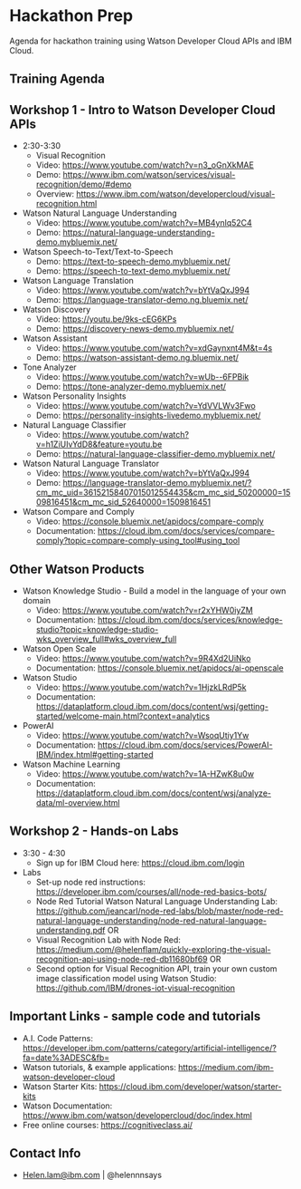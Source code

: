 # Hackathon Prep
Agenda for hackathon training using Watson Developer Cloud APIs and IBM Cloud. 

## Training Agenda

## Workshop 1 - Intro to Watson Developer Cloud APIs
* 2:30-3:30 
  * Visual Recognition
  * Video: https://www.youtube.com/watch?v=n3_oGnXkMAE
  * Demo: https://www.ibm.com/watson/services/visual-recognition/demo/#demo
  * Overview: https://www.ibm.com/watson/developercloud/visual-recognition.html
* Watson Natural Language Understanding
  * Video: https://www.youtube.com/watch?v=MB4ynlq52C4
  * Demo: https://natural-language-understanding-demo.mybluemix.net/ 
* Watson Speech-to-Text/Text-to-Speech
  * Demo: https://text-to-speech-demo.mybluemix.net/
  * Demo: https://speech-to-text-demo.mybluemix.net/
* Watson Language Translation 
  * Video: https://www.youtube.com/watch?v=bYtVaQxJ994
  * Demo: https://language-translator-demo.ng.bluemix.net/
* Watson Discovery
  * Video: https://youtu.be/9ks-cEG6KPs
  * Demo: https://discovery-news-demo.mybluemix.net/
* Watson Assistant 
  * Video: https://www.youtube.com/watch?v=xdGaynxnt4M&t=4s
  * Demo: https://watson-assistant-demo.ng.bluemix.net/
* Tone Analyzer 
  * Video: https://www.youtube.com/watch?v=wUb--6FPBik
  * Demo: https://tone-analyzer-demo.mybluemix.net/
* Watson Personality Insights
  * Video: https://www.youtube.com/watch?v=YdVVLWv3Fwo
  * Demo: https://personality-insights-livedemo.mybluemix.net/
* Natural Language Classifier
  * Video: https://www.youtube.com/watch?v=h1ZiUIvYdD8&feature=youtu.be
  * Demo: https://natural-language-classifier-demo.mybluemix.net/
* Watson Natural Language Translator 
  * Video: https://www.youtube.com/watch?v=bYtVaQxJ994 
  * Demo: https://language-translator-demo.mybluemix.net/?cm_mc_uid=36152158407015012554435&cm_mc_sid_50200000=1509816451&cm_mc_sid_52640000=1509816451
* Watson Compare and Comply 
  * Video: https://console.bluemix.net/apidocs/compare-comply
  * Documentation: https://cloud.ibm.com/docs/services/compare-comply?topic=compare-comply-using_tool#using_tool
  
 ## Other Watson Products
* Watson Knowledge Studio - Build a model in the language of your own domain 
  * Video: https://www.youtube.com/watch?v=r2xYHW0iyZM
  * Documentation: https://cloud.ibm.com/docs/services/knowledge-studio?topic=knowledge-studio-wks_overview_full#wks_overview_full
* Watson Open Scale
  * Video: https://www.youtube.com/watch?v=9R4Xd2UiNko
  * Documentation: https://console.bluemix.net/apidocs/ai-openscale
* Watson Studio
  * Video: https://www.youtube.com/watch?v=1HjzkLRdP5k
  * Documentation: https://dataplatform.cloud.ibm.com/docs/content/wsj/getting-started/welcome-main.html?context=analytics
* PowerAI 
  * Video: https://www.youtube.com/watch?v=WsoqUtiy1Yw
  * Documentation: https://cloud.ibm.com/docs/services/PowerAI-IBM/index.html#getting-started
* Watson Machine Learning
  * Video: https://www.youtube.com/watch?v=1A-HZwK8u0w
  * Documentation: https://dataplatform.cloud.ibm.com/docs/content/wsj/analyze-data/ml-overview.html
  
## Workshop 2 - Hands-on Labs

* 3:30 - 4:30 
  * Sign up for IBM Cloud here: https://cloud.ibm.com/login
* Labs
  * Set-up node red instructions: https://developer.ibm.com/courses/all/node-red-basics-bots/
  * Node Red Tutorial Watson Natural Language Understanding Lab: https://github.com/jeancarl/node-red-labs/blob/master/node-red-natural-language-understanding/node-red-natural-language-understanding.pdf
    OR 
  * Visual Recognition Lab with Node Red: https://medium.com/@helenflam/quickly-exploring-the-visual-recognition-api-using-node-red-db11680bf69
    OR 
  * Second option for Visual Recognition API, train your own custom image classification model using Watson Studio: https://github.com/IBM/drones-iot-visual-recognition

## Important Links - sample code and tutorials
* A.I. Code Patterns: https://developer.ibm.com/patterns/category/artificial-intelligence/?fa=date%3ADESC&fb=
* Watson tutorials, & example applications: https://medium.com/ibm-watson-developer-cloud
* Watson Starter Kits: https://cloud.ibm.com/developer/watson/starter-kits
* Watson Documentation: https://www.ibm.com/watson/developercloud/doc/index.html
* Free online courses: https://cognitiveclass.ai/

## Contact Info 
* Helen.lam@ibm.com | @helennnsays








